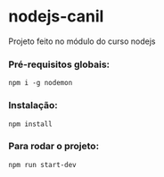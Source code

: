 # nodejs-canil

Projeto feito no módulo do curso nodejs

### Pré-requisitos globais:
`npm i -g nodemon`

### Instalação:
`npm install`

### Para rodar o projeto:
`npm run start-dev`